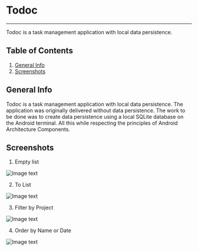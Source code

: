 # Todoc
***
Todoc is a task management application with local data persistence.

## Table of Contents
1. [General Info](#general-info)
2. [Screenshots](#screenshots)

## General Info

Todoc is a task management application with local data persistence.
The application was originally delivered without data persistence.
The work to be done was to create data persistence using a local SQLite database on the Android terminal.
All this while respecting the principles of Android Architecture Components.

## Screenshots

1. Empty list

![Image text](/app/src/main/res/drawable/todoc.png)

2. To List

![Image text](/app/src/main/res/drawable/todo2.png)

3. Filter by Project

![Image text](/app/src/main/res/drawable/todo3.png)

4. Order by Name or Date

![Image text](/app/src/main/res/drawable/todo4.png)
